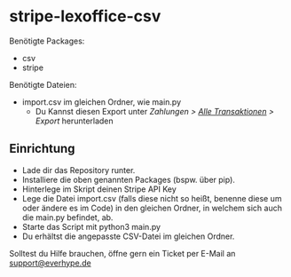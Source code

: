 # stripe-lexoffice-csv

Benötigte Packages:

 - csv
 - stripe

Benötigte Dateien:

 - import.csv im gleichen Ordner, wie main.py 
	 - Du Kannst diesen Export unter *Zahlungen > [Alle Transaktionen](https://dashboard.stripe.com/balance) > Export* herunterladen

## Einrichtung

 - Lade dir das Repository runter.
 - Installiere die oben genannten Packages (bspw. über pip).
 - Hinterlege im Skript deinen Stripe API Key
 - Lege die Datei import.csv (falls diese nicht so heißt, benenne diese um oder ändere es im Code) in den gleichen Ordner, in welchem sich auch die main.py befindet, ab.
 - Starte das Script mit python3 main.py
 - Du erhältst die angepasste CSV-Datei im gleichen Ordner.

Solltest du Hilfe brauchen, öffne gern ein Ticket per E-Mail an support@everhype.de
